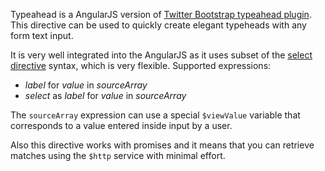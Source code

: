 Typeahead is a AngularJS version of [Twitter Bootstrap typeahead plugin](http://twitter.github.com/bootstrap/javascript.html#typeahead).
This directive can be used to quickly create elegant typeheads with any form text input.

It is very well integrated into the AngularJS as it uses subset of the
[select directive](http://docs.angularjs.org/api/ng.directive:select) syntax, which is very flexible. Supported expressions:

* _label_ for _value_ in _sourceArray_
* _select_ as _label_ for _value_ in _sourceArray_

The `sourceArray` expression can use a special `$viewValue` variable that corresponds to a value entered inside input by a user.

Also this directive works with promises and it means that you can retrieve matches using the `$http` service with minimal effort.